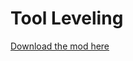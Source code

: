 # Tool Leveling

[Download the mod here](https://www.curseforge.com/minecraft/mc-mods/tool-leveling-plus)
